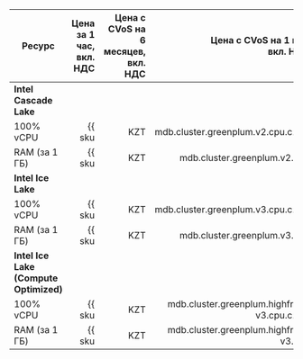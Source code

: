 
| Ресурс        | Цена за 1 час,<br>вкл. НДС                             | Цена с CVoS на 6 месяцев,<br>вкл. НДС                                               | Цена с CVoS на 1 год,<br>вкл. НДС                                                   |
|---------------|-------------------------------------------------------:|------------------------------------------------------------------------------------:|------------------------------------------------------------------------------------:|
| **Intel Cascade Lake**                                                                                                                                                                                                                             |
| 100% vCPU     | {{ sku|KZT|mdb.cluster.greenplum.v2.cpu.c100|string }} | —                                                                                   | —                                                                                   |
| RAM (за 1 ГБ) | {{ sku|KZT|mdb.cluster.greenplum.v2.ram|string }}      | —                                                                                   | —                                                                                   |
| **Intel Ice Lake**                                                                                                                                                                                                                                 |
| 100% vCPU     | {{ sku|KZT|mdb.cluster.greenplum.v3.cpu.c100|string }} | {{ sku|KZT|v1.commitment.selfcheckout.m6.mdb.greenplum.cpu.c100.v3|string }} (-15%) | {{ sku|KZT|v1.commitment.selfcheckout.y1.mdb.greenplum.cpu.c100.v3|string }} (-22%) |
| RAM (за 1 ГБ) | {{ sku|KZT|mdb.cluster.greenplum.v3.ram|string }}      | {{ sku|KZT|v1.commitment.selfcheckout.m6.mdb.greenplum.ram.v3|string }} (-15%)      | {{ sku|KZT|v1.commitment.selfcheckout.y1.mdb.greenplum.ram.v3|string }} (-22%)      |
| **Intel Ice Lake (Compute Optimized)** |
| 100% vCPU | {{ sku|KZT|mdb.cluster.greenplum.highfreq-v3.cpu.c100|string }} | — | — |
| RAM (за 1 ГБ) | {{ sku|KZT|mdb.cluster.greenplum.highfreq-v3.ram|string }} | — | — |


